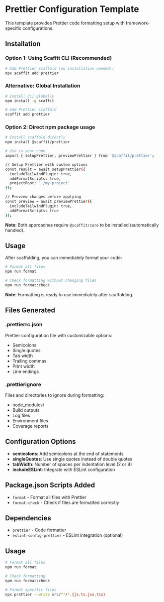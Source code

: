 # Prettier Configuration Template

This template provides Prettier code formatting setup with framework-specific configurations.

## Installation

### Option 1: Using Scaffit CLI (Recommended)
```bash
# Add Prettier scaffold (no installation needed!)
npx scaffit add prettier
```

### Alternative: Global Installation
```bash
# Install CLI globally
npm install -g scaffit

# Add Prettier scaffold
scaffit add prettier
```

### Option 2: Direct npm package usage
```bash
# Install scaffold directly
npm install @scaffit/prettier

# Use in your code
import { setupPrettier, previewPrettier } from '@scaffit/prettier';

// Setup Prettier with custom options
const result = await setupPrettier({
  includeTailwindPlugin: true,
  addFormatScripts: true,
  projectRoot: './my-project'
});

// Preview changes before applying
const preview = await previewPrettier({
  includeTailwindPlugin: true,
  addFormatScripts: true
});
```

**Note**: Both approaches require `@scaffit/core` to be installed (automatically handled).

## Usage

After scaffolding, you can immediately format your code:

```bash
# Format all files
npm run format

# Check formatting without changing files
npm run format:check
```

**Note**: Formatting is ready to use immediately after scaffolding.

## Files Generated

### .prettierrc.json
Prettier configuration file with customizable options:
- Semicolons
- Single quotes
- Tab width
- Trailing commas
- Print width
- Line endings

### .prettierignore
Files and directories to ignore during formatting:
- node_modules/
- Build outputs
- Log files
- Environment files
- Coverage reports

## Configuration Options

- **semicolons**: Add semicolons at the end of statements
- **singleQuotes**: Use single quotes instead of double quotes
- **tabWidth**: Number of spaces per indentation level (2 or 4)
- **includeESLint**: Integrate with ESLint configuration

## Package.json Scripts Added

- `format` - Format all files with Prettier
- `format:check` - Check if files are formatted correctly

## Dependencies

- `prettier` - Code formatter
- `eslint-config-prettier` - ESLint integration (optional)

## Usage

```bash
# Format all files
npm run format

# Check formatting
npm run format:check

# Format specific files
npx prettier --write src/**/*.{js,ts,jsx,tsx}
```


